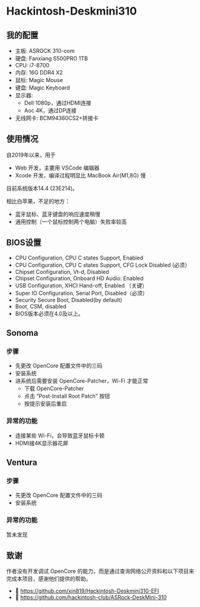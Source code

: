 # Hackintosh-Deskmini310

## 我的配置

- 主板: ASROCK 310-com
- 硬盘: Fanxiang S500PRO 1TB
- CPU: i7-8700
- 内存: 16G DDR4 X2
- 鼠标: Magic Mouse
- 键盘: Magic Keyboard
- 显示器:
  - Dell 1080p，通过HDMI连接
  - Aoc 4K，通过DP连接
- 无线网卡: BCM94360CS2+转接卡

## 使用情况

自2019年以来，用于

- Web 开发，主要用 VSCode 编辑器
- Xcode 开发，编译过程明显比 MacBook Air(M1,8G) 慢

目前系统版本14.4 (23E214)。

相比白苹果，不足的地方：
- 蓝牙鼠标、蓝牙键盘的响应速度稍慢
- 通用控制（一个鼠标控制两个电脑）失败率较高

## BIOS设置

  - CPU Configuration, CPU C states Support, Enabled
  - CPU Configuration, CPU C states Support, CFG Lock Disabled (必须）
  - Chipset Configuration, Vt-d, Disabled
  - Chipset Configuration, Onboard HD Audio: Enabled
  - USB Configuration, XHCI Hand-off, Enabled  （关键）
  - Super IO Configuration, Serial Port, Disabled（必须）
  - Security Secure Boot, Disabled(by default)
  - Boot, CSM, disabled
  - BIOS版本必须在4.0及以上。

## Sonoma

### 步骤

- 先更改 OpenCore 配置文件中的三码
- 安装系统
- 进系统后需要安装 OpenCore-Patcher，Wi-Fi 才能正常
  - 下载 OpenCore-Patcher
  - 点击 “Post-Install Root Patch” 按钮
  - 按提示安装后重启

### 异常的功能

- 连接某些 Wi-Fi，会导致蓝牙鼠标卡顿
- HDMI接4K显示器花屏

## Ventura

### 步骤

- 先更改 OpenCore 配置文件中的三码
- 安装系统

### 异常的功能

暂未发现

## 致谢

作者没有开发调试 OpenCore 的能力，而是通过查询网络公开资料和以下项目来完成本项目，感谢他们提供的帮助。

- 🎉 <https://github.com/xjn819/Hackintosh-Deskmini310-EFI>
- 🎉 <https://github.com/hackintosh-club/ASRock-DeskMini-310>
